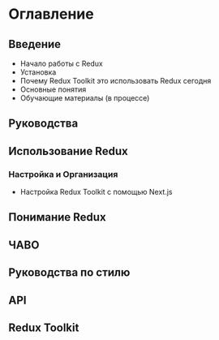 # Оглавление

## Введение

- Начало работы с Redux
- Установка
- Почему Redux Toolkit это использовать Redux сегодня
- Основные понятия
- Обучающие материалы (в процессе)

## Руководства

## Использование Redux

### Настройка и Организация

- Настройка Redux Toolkit с помощью Next.js

## Понимание Redux

## ЧАВО

## Руководства по стилю

## API

## Redux Toolkit
